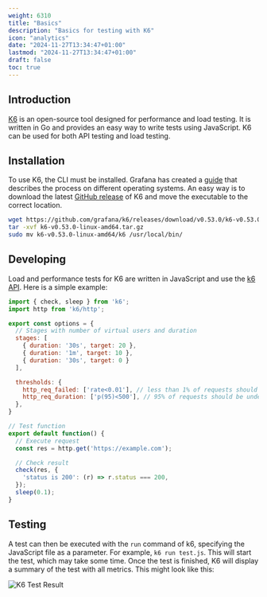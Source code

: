 ```yaml
---
weight: 6310
title: "Basics"
description: "Basics for testing with K6"
icon: "analytics"
date: "2024-11-27T13:34:47+01:00"
lastmod: "2024-11-27T13:34:47+01:00"
draft: false
toc: true
---
```


## Introduction

[K6](https://k6.io/) is an open-source tool designed for performance and load testing. It is written in Go and provides an easy way to write tests using JavaScript. K6 can be used for both API testing and load testing.

## Installation

To use K6, the CLI must be installed. Grafana has created a [guide](https://k6.io/docs/getting-started/installation) that describes the process on different operating systems.
An easy way is to download the latest [GitHub release](https://github.com/grafana/k6/releases) of K6 and move the executable to the correct location.

```bash
wget https://github.com/grafana/k6/releases/download/v0.53.0/k6-v0.53.0-linux-amd64.tar.gz
tar -xvf k6-v0.53.0-linux-amd64.tar.gz
sudo mv k6-v0.53.0-linux-amd64/k6 /usr/local/bin/
```

## Developing

Load and performance tests for K6 are written in JavaScript and use the [k6 API](https://k6.io/docs/javascript-api/k6-http). Here is a simple example:

```javascript
import { check, sleep } from 'k6';
import http from 'k6/http';

export const options = {
  // Stages with number of virtual users and duration
  stages: [
    { duration: '30s', target: 20 },
    { duration: '1m', target: 10 },
    { duration: '30s', target: 0 }
  ],

  thresholds: {
    http_req_failed: ['rate<0.01'], // less than 1% of requests should fail
    http_req_duration: ['p(95)<500'], // 95% of requests should be under 500ms
  },
}

// Test function
export default function() {
  // Execute request
  const res = http.get('https://example.com');

  // Check result
  check(res, {
    'status is 200': (r) => r.status === 200,
  });
  sleep(0.1);
}
```

## Testing

A test can then be executed with the `run` command of k6, specifying the JavaScript file as a parameter.
For example, `k6 run test.js`. This will start the test, which may take some time. Once the test is finished, K6 will display a summary of the test with all metrics. This might look like this:

![K6 Test Result](/docs/images/testing/k6/k6-test.png "Running the K6 test in the terminal")
